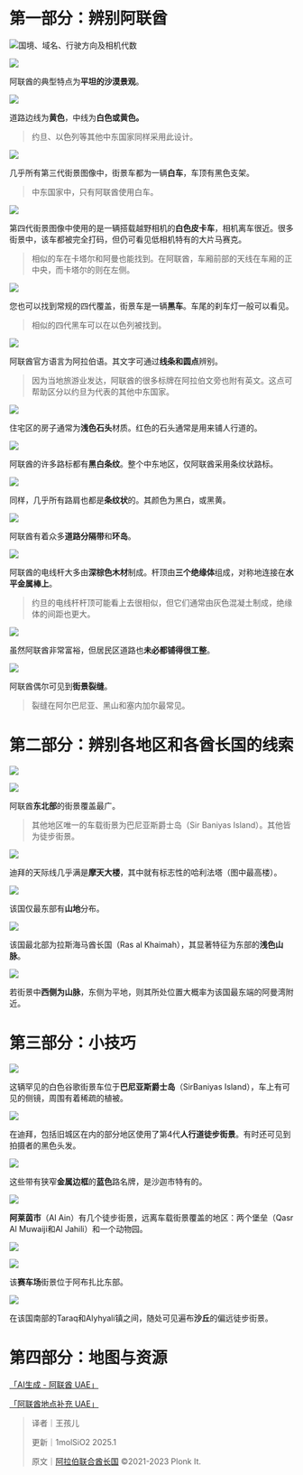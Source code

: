 # 第一部分：辨别阿联酋
![国境、域名、行驶方向及相机代数](https://cdn.nlark.com/yuque/0/2023/png/35076970/1678276212810-2403f734-d9e2-4901-b3db-3fd8a09fdcfd.png)

![](https://cdn.nlark.com/yuque/0/2025/png/52538357/1738665459109-a15bbe8e-b659-4c9b-b4df-f1a3afd8ae92.png)

阿联酋的典型特点为**平坦的沙漠景观**。

![](https://cdn.nlark.com/yuque/0/2025/png/52538357/1738665472893-cd5c3d66-0c71-4e92-8967-14d7eceabf4f.png)

道路边线为**黄色**，中线为**白色或黄色。**

> 约旦、以色列等其他中东国家同样采用此设计。
>

![](https://cdn.nlark.com/yuque/0/2023/png/35076970/1678276214100-038674e5-7eba-4ab6-be58-271f476e7fdb.png)

几乎所有第三代街景图像中，街景车都为一辆**白车**，车顶有黑色支架。

> 中东国家中，只有阿联酋使用白车。
>

![](https://cdn.nlark.com/yuque/0/2023/png/35076970/1678276214590-6ca504ea-5e0c-451f-aa0a-f2e47e0a2489.png)

第四代街景图像中使用的是一辆搭载越野相机的**白色皮卡车**，相机离车很近。很多街景中，该车都被完全打码，但仍可看见低相机特有的大片马赛克。

> 相似的车在卡塔尔和阿曼也能找到。在阿联酋，车厢前部的天线在车厢的正中央，而卡塔尔的则在左侧。
>

![](https://cdn.nlark.com/yuque/0/2025/png/52538357/1738940399828-670ed317-1cc3-492b-b27c-6c52f869a4ff.png)

您也可以找到常规的四代覆盖，街景车是一辆**黑车**。车尾的刹车灯一般可以看见。

> 相似的四代黑车可以在以色列被找到。
>

![](https://cdn.nlark.com/yuque/0/2025/png/52538357/1738665129069-5b2000af-413e-42f5-84ac-0c2cf8a356e2.png)

阿联酋官方语言为阿拉伯语。其文字可通过**线条和圆点**辨别。

> 因为当地旅游业发达，阿联酋的很多标牌在阿拉伯文旁也附有英文。这点可帮助区分以约旦为代表的其他中东国家。
>

![](https://cdn.nlark.com/yuque/0/2023/png/35076970/1678276216086-2f116551-7925-48ce-9a56-d9bffa27f13e.png)

住宅区的房子通常为**浅色石头**材质。红色的石头通常是用来铺人行道的。

![](https://cdn.nlark.com/yuque/0/2025/png/52538357/1738665624101-65fa9e7b-2b5e-49ae-9fb3-a2b5b6699c82.png)

阿联酋的许多路标都有**黑白条纹**。整个中东地区，仅阿联酋采用条纹状路标。

![](https://cdn.nlark.com/yuque/0/2025/png/52538357/1738665634290-c280f8e8-5399-43cf-8e91-6e4265159661.png)

同样，几乎所有路肩也都是**条纹状**的。其颜色为黑白，或黑黄。

![](https://cdn.nlark.com/yuque/0/2023/png/35076970/1678276217755-b3de75f6-7479-49d8-bde1-19f817fbf4c9.png)

阿联酋有着众多**道路分隔带**和**环岛**。

![](https://cdn.nlark.com/yuque/0/2025/png/52538357/1738665646727-87387e5a-3347-4810-aaf6-c1bbeb016daa.png)

阿联酋的电线杆大多由**深棕色木材**制成。杆顶由**三个绝缘体**组成，对称地连接在**水平金属棒上**。

> 约旦的电线杆杆顶可能看上去很相似，但它们通常由灰色混凝土制成，绝缘体的间距也更大。
>

![](https://cdn.nlark.com/yuque/0/2025/png/52538357/1738665660861-2072042a-38ed-4ca2-a5d0-ccd50e5940e7.png)

虽然阿联酋非常富裕，但居民区道路也**未必都铺得很工整**。

![](https://cdn.nlark.com/yuque/0/2023/png/35076970/1678276219871-e390b04b-2746-43a7-99d8-e2c7854ccf0c.png)

阿联酋偶尔可见到**街景裂缝**。

> 裂缝在阿尔巴尼亚、黑山和塞内加尔最常见。
>

# 第二部分：辨别各地区和各酋长国的线索
![](https://cdn.nlark.com/yuque/0/2025/png/52538357/1738665700554-beabd4ae-ce49-4ad2-8dad-8abafebaa347.png)

![](https://cdn.nlark.com/yuque/0/2023/png/35076970/1678276220902-36e60b8b-20fe-46bb-bbdf-27ab92ef7e72.png)

阿联酋**东北部**的街景覆盖最广。

> 其他地区唯一的车载街景为巴尼亚斯爵士岛（Sir Baniyas Island）。其他皆为徒步街景。
>

![](https://cdn.nlark.com/yuque/0/2025/png/52538357/1738665780260-c0cae993-0571-4aba-a800-cccdede3c0b9.png)

迪拜的天际线几乎满是**摩天大楼**，其中就有标志性的哈利法塔（图中最高楼）。

![](https://cdn.nlark.com/yuque/0/2025/png/52538357/1738665796070-22b96cc4-79b1-4a3f-a1b4-86fb915b98d7.png)

该国仅最东部有**山地**分布。

![](https://cdn.nlark.com/yuque/0/2023/png/35076970/1678276222514-313f31d9-6498-4b4b-b331-77813ae6bced.png)

该国最北部为拉斯海马酋长国（Ras al Khaimah），其显著特征为东部的**浅色山脉**。

![](https://cdn.nlark.com/yuque/0/2025/png/52538357/1738665809175-332b3dbf-1f4a-40f5-a7d0-3460a7311fa1.png)

若街景中**西侧为山脉**，东侧为平地，则其所处位置大概率为该国最东端的阿曼湾附近。

# 第三部分：小技巧
![](https://cdn.nlark.com/yuque/0/2023/png/35076970/1678276223536-21b95c4d-6e4c-479d-afde-c5338cfaf387.png)

这辆罕见的白色谷歌街景车位于**巴尼亚斯爵士岛**（SirBaniyas Island），车上有可见的侧镜，周围有着稀疏的植被。

![](https://cdn.nlark.com/yuque/0/2023/png/35076970/1678276224042-4b0f938b-8115-411a-98a4-cf6bae452bf4.png)

在迪拜，包括旧城区在内的部分地区使用了第4代**人行道徒步街景**。有时还可见到拍摄者的黑色头发。

![](https://cdn.nlark.com/yuque/0/2023/png/35076970/1678276225145-972520b9-88be-4ffc-819f-72451fa810b6.png)

这些带有狭窄**金属边框**的**蓝色**路名牌，是沙迦市特有的。

![](https://cdn.nlark.com/yuque/0/2023/png/35076970/1678276225600-2ab748a6-31af-4412-8a9b-ebde80aa7850.png)

**阿莱茵市**（Al Ain）有几个徒步街景，远离车载街景覆盖的地区：两个堡垒（Qasr Al Muwaiji和Al Jahili）和一个动物园。

![](https://cdn.nlark.com/yuque/0/2023/png/35076970/1678276226144-93e0d638-9b64-4876-b2e9-24a983698b8b.png)

![](https://cdn.nlark.com/yuque/0/2023/png/35076970/1678276226644-1828996a-b615-4c49-8ebc-f7beb1fa0685.png)

该**赛车场**街景位于阿布扎比东部。

![](https://cdn.nlark.com/yuque/0/2023/png/35076970/1678276227171-93990323-a9fe-45f3-862f-17217a31e4e0.png)

在该国南部的Taraq和Alyhyali镇之间，随处可见遍布**沙丘**的偏远徒步街景。

# 第四部分：地图与资源
[「AI生成 - 阿联酋 UAE」](https://tuxun.fun/maps_detail?mapsId=2409)

[「阿联酋地点补充 UAE」](https://tuxun.fun/maps_detail?mapsId=1340)



> 译者｜王孩儿
>
> 更新｜1molSiO2 2025.1
>
> 原文｜[阿拉伯联合酋长国](https://www.plonkit.net/united-arab-emirates) ©2021-2023 Plonk It.
>

